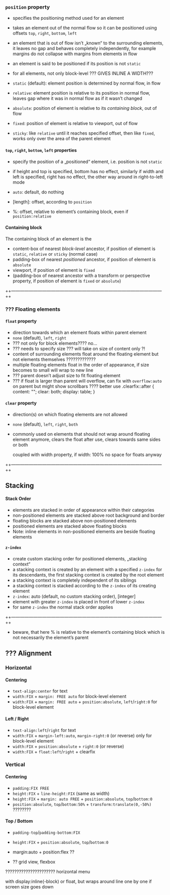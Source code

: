 <!-- ToDo: incorporate, then delete -->

### `position` property

- specifies the positioning method used for an element
- takes an element out of the normal flow so it can be positioned using offsets `top`, `right`, `bottom`, `left`
- an element that is out of flow isn’t „known“ to the surrounding elements, it leaves no gap and behaves completely independently, for example margins do not collapse with margins from elements in flow
- an element is said to be positioned if its position is not `static`
- for all elements, not only block-level ??? GIVES INLINE A WIDTH???

- `static` (default): element position is determined by normal flow, in flow
- `relative`: element position is relative to its position in normal flow, leaves gap where it was in normal flow as if it wasn’t changed
 - `absolute`: position of element is relative to its _containing block_, out of flow
- `fixed`: position of element is relative to viewport, out of flow
- `sticky`: like `relative` until it reaches specified offset, then like `fixed`, works only over the area of the parent element

#### `top`, `right`, `bottom`, `left`  properties

- specify the position of a „positioned“ element, i.e. position is not `static`
- if height and top is specified, bottom has no effect, similarly if width and left is specified, right has no effect, the other way around in right-to-left mode

- `auto`: default, do nothing
- \[length]: offset, according to `position`
- %: offset, relative to element’s containing block, even if `position:relative`

#### Containing block

The containing block of an element is the
- content-box of nearest _block-level_ ancestor, if position of element is `static`, `relative` or `sticky` (normal case)
- padding-box of nearest _positioned_ ancestor, if position of element is `absolute`
- viewport, if position of element is `fixed`
- (padding-box of nearest ancestor with a transform or perspective property, if position of element is `fixed` or `absolute`)

++——————————————————————————————————++

### ??? Floating elements

#### `float` property

- direction towards which an element floats within parent element
- `none` (default), `left`, `right`
- ??? not only for block elements???? no…
- ??? needs to specify size ??? will take on size of content only ?!
- content of surrounding elements float around the floating element but not elements themselves ?????????????
- multiple floating elements float in the order of appearance, if size becomes to small will wrap to new line
- ??? parent doesn’t adjust size to fit floating element
- ??? if float is larger than parent will overflow, can fix with `overflow:auto` on parent but might show scrollbars ???? better use
	.clearfix::after {
	  content: "";
	  clear: both;
	  display: table;
	}

#### `clear` property

- direction(s) on which floating elements are not allowed
- `none` (default), `left`, `right`, `both`
- commonly used on elements that should not wrap around floating element anymore, clears the float after use, clears towards same sides or both


	coupled with width property, if width: 100% no space for floats anyway


++——————————————————————————————————++


## Stacking

#### Stack Order
- elements are stacked in order of appearance within their categories
- non-positioned elements are stacked above root background and border
- floating blocks are stacked above non-positioned elements
- positioned elements are stacked above floating blocks
- Note: inline elements in non-positioned elements are beside floating elements

#### `z-index`
- create custom stacking order for positioned elements, „stacking context“
- a stacking context is created by an element with a specified `z-index` for its descendants, the first stacking context is created by the root element
- a stacking context is completely independent of its siblings
- a stacking context is stacked according to the `z-index` of its creating element
- `z-index`: auto (default, no custom stacking order), \[integer]
- element with greater `z-index` is placed in front of lower `z-index`
- for same `z-index` the normal stack order applies

++——————————————————————————————————++



- beware, that here % is relative to the element’s containing block which is not necessarily the element’s parent



## ??? Alignment

### Horizontal

#### Centering

- `text-align:center` for text
- `width:FIX` + `margin: FREE auto` for block-level element
- `width:FIX` + `margin: FREE auto` + `position:absolute`, `left`/`right:0` for block-level element 

#### Left / Right

- `text-align:left`/`right` for text
- `width:FIX` + `margin-left:auto`, `margin-right:0` (or reverse) only for block-level element
- `width:FIX` + `position:absolute` + `right:0` (or reverse)
- `width:FIX` + `float:left`/`right` + clearfix

### Vertical

#### Centering

- `padding:FIX FREE`
- `height:FIX` + `line-height:FIX` (same as width)
- `height:FIX` + `margin: auto FREE` + `position:absolute`, `top`/`bottom:0`
- `position:absolute`, `top`/`bottom:50%` + `transform:translate(0,-50%)` ????????

#### Top / Bottom

- `padding-top`/`padding-bottom:FIX`
- `height:FIX` + `position:absolute`, `top`/`bottom:0`

- margin:auto + position:flex ??
- ?? grid view, flexbox

??????????????????????
horizontal menu

with display:inline(-block) or float, but wraps around line one by one if screen size goes down